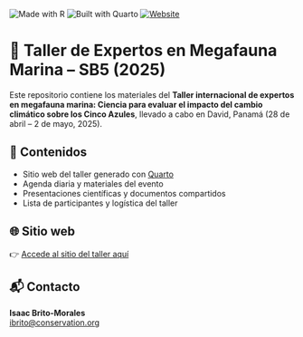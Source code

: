 ![Made with R](https://img.shields.io/badge/Made%20with-R-1f425f.svg?logo=R&logoColor=white&color=276DC3)
![Built with Quarto](https://img.shields.io/badge/Built%20with-Quarto-1f425f.svg?logo=quarto&logoColor=white&color=5D6AB1)
[![Website](https://img.shields.io/badge/View-Website-green)](https://isaakbm.github.io/megafauna_CC_workshop2025/)

# 🌊 Taller de Expertos en Megafauna Marina – SB5 (2025)

Este repositorio contiene los materiales del **Taller internacional de expertos en megafauna marina: Ciencia para evaluar el impacto del cambio climático sobre los Cinco Azules**, llevado a cabo en David, Panamá (28 de abril – 2 de mayo, 2025).

## 📂 Contenidos

- Sitio web del taller generado con [Quarto](https://quarto.org/)
- Agenda diaria y materiales del evento
- Presentaciones científicas y documentos compartidos
- Lista de participantes y logística del taller

## 🌐 Sitio web

👉 [Accede al sitio del taller aquí](https://isaakbm.github.io/megafauna_CC_workshop2025/)

## 📬 Contacto

**Isaac Brito-Morales**  
[ibrito@conservation.org](mailto:ibrito@conservation.org)

